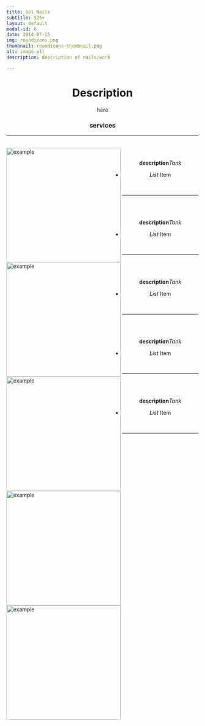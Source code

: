 ```yaml
---
title: Gel Nails
subtitle: $25+
layout: default
modal-id: 6
date: 2014-07-15
img: roundicons.png
thumbnail: roundicons-thumbnail.png
alt: image-alt
description: description of nails/work

---
```


<h1 align = "center">Description</h1>
<p align = "center">here</p>

<h3 align = "center">services</h3>
<hr class = "solid">
<br>
<img src="assets/img/portfolio/4.jpg" alt="example" height = "300" width = "300" align = "left">
<br>

<p align = "center"><b>description</b><i>Tank</i></p>
<ul>
<li align = "center"><i>List</i> Item</li>
</ul>
<br>

<hr class="dotted">

<br>
<img src="assets/img/portfolio/4.jpg" alt="example" height = "300" width = "300" align = "left">
<br>

<p align = "center"><b>description</b><i>Tank</i></p>
<ul>
<li align = "center"><i>List</i> Item</li>
</ul>
<br>

<hr class="dotted">

<br>
<img src="assets/img/portfolio/4.jpg" alt="example" height = "300" width = "300" align = "left">
<br>

<p align = "center"><b>description</b><i>Tank</i></p>
<ul>
<li align = "center"><i>List</i> Item</li>
</ul>
<br>

<hr class="dotted">

<br>
<img src="assets/img/portfolio/4.jpg" alt="example" height = "300" width = "300" align = "left">
<br>

<p align = "center"><b>description</b><i>Tank</i></p>
<ul>
<li align = "center"><i>List</i> Item</li>
</ul>
<br>

<hr class="dotted">

<br>
<img src="assets/img/portfolio/4.jpg" alt="example" height = "300" width = "300" align = "left">
<br>

<p align = "center"><b>description</b><i>Tank</i></p>
<ul>
<li align = "center"><i>List</i> Item</li>
</ul>
<br>

<hr class="dotted">
